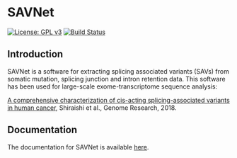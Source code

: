 # SAVNet

[![License: GPL v3](https://img.shields.io/badge/License-GPL%20v3-blue.svg)](https://www.gnu.org/licenses/gpl-3.0)
[![Build Status](https://travis-ci.org/friend1ws/SAVNet.svg?branch=devel)](https://travis-ci.org/friend1ws/SAVNet)

## Introduction

SAVNet is a software for extracting splicing associated variants (SAVs) from somatic mutation, splicing junction and intron retention data. This software has been used for large-scale exome-transcriptome sequence analysis:

[A comprehensive characterization of cis-acting splicing-associated variants in human cancer](https://genome.cshlp.org/content/early/2018/07/16/gr.231951.117), Shiraishi et al., Genome Research, 2018.

## Documentation

The documentation for SAVNet is available [here](http://savnet.readthedocs.io/en/latest/index.html).
